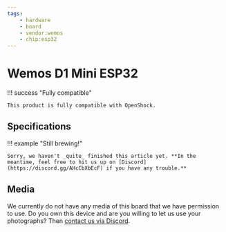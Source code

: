 ```yaml
---
tags:
    - hardware
    - board
    - vendor:wemos
    - chip:esp32
---
```


# Wemos D1 Mini ESP32

!!! success "Fully compatible"

    This product is fully compatible with OpenShock.

## Specifications

!!! example "Still brewing!"

    Sorry, we haven't _quite_ finished this article yet. **In the meantime, feel free to hit us up on [Discord](https://discord.gg/AHcCbXbEcF) if you have any trouble.**

## Media

We currently do not have any media of this board that we have permission to use. Do you own this device and are you willing to let us use your photographs? Then [contact us via Discord](https://discord.gg/AHcCbXbEcF).